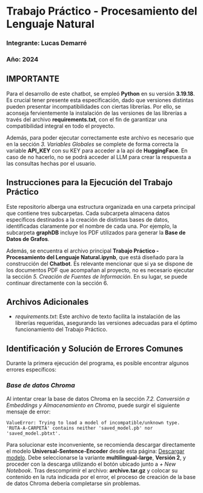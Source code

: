 # Trabajo Práctico - Procesamiento del Lenguaje Natural
### Integrante: Lucas Demarré
### Año: 2024

## **IMPORTANTE**
Para el desarrollo de este chatbot, se empleó **Python** en su versión **3.19.18**. Es crucial tener presente esta especificación, dado que versiones distintas pueden presentar incompatibilidades con ciertas librerías. Por ello, se aconseja fervientemente la instalación de las versiones de las librerías a través del archivo **requirements.txt**, con el fin de garantizar una compatibilidad integral en todo el proyecto.

Además, para poder ejecutar correctamente este archivo es necesario que en la sección *3. Variables Globales* se complete de forma correcta la variable **API_KEY** con su KEY para acceder a la api de **HuggingFace**. En caso de no hacerlo, no se podrá acceder al LLM para crear la respuesta a las consultas hechas por el usuario. 

## **Instrucciones para la Ejecución del Trabajo Práctico**
Este repositorio alberga una estructura organizada en una carpeta principal que contiene tres subcarpetas. Cada subcarpeta almacena datos específicos destinados a la creación de distintas bases de datos, identificadas claramente por el nombre de cada una. Por ejemplo, la subcarpeta **graphDB** incluye los PDF utilizados para generar la **Base de Datos de Grafos**.

Además, se encuentra el archivo principal **Trabajo Práctico - Procesamiento del Lenguaje Natural.ipynb**, que está diseñado para la construcción del **Chatbot**. Es relevante mencionar que si ya se dispone de los documentos PDF que acompañan al proyecto, no es necesario ejecutar la sección *5. Creación de Fuentes de Información*. En su lugar, se puede continuar directamente con la sección 6.

## **Archivos Adicionales**
* *requirements.txt*: Este archivo de texto facilita la instalación de las librerías requeridas, asegurando las versiones adecuadas para el óptimo funcionamiento del Trabajo Práctico.

## Identificación y Solución de Errores Comunes
Durante la primera ejecución del programa, es posible encontrar algunos errores específicos:

### *Base de datos Chroma*
Al intentar crear la base de datos Chroma en la sección *7.2. Conversión a Embeddings y Almacenamiento en Chroma*, puede surgir el siguiente mensaje de error: 

`ValueError: Trying to load a model of incompatible/unknown type. 'RUTA-A-CARPETA' contains neither 'saved_model.pb' nor 'saved_model.pbtxt'.`

Para solucionar este inconveniente, se recomienda descargar directamente el modelo **Universal-Sentence-Encoder** desde esta página: [Descargar modelo](https://www.kaggle.com/models/google/universal-sentence-encoder/frameworks/tensorFlow2/variations/multilingual-large/versions/2?tfhub-redirect=true). Debe seleccionarse la variante **multilingual-large**, **Versión 2**, y proceder con la descarga utilizando el botón ubicado junto a *+ New Notebook*. Tras descomprimir el archivo: **archive.tar.gz** y colocar su contenido en la ruta indicada por el error, el proceso de creación de la base de datos Chroma debería completarse sin problemas.